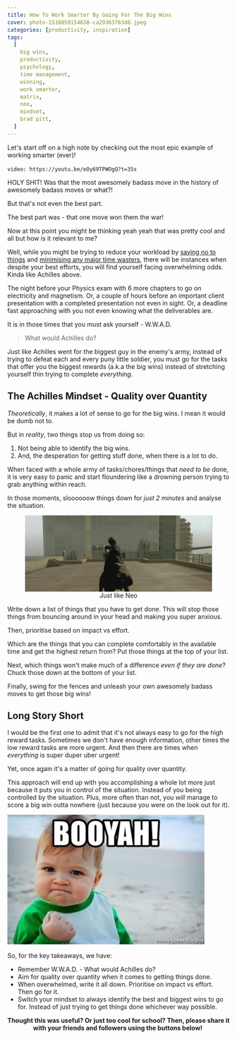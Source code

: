 ```yaml
---
title: How To Work Smarter By Going For The Big Wins
cover: photo-1518859154638-ca29363763d8.jpeg
categories: [productivity, inspiration]
tags:
  [
    big wins,
    productivity,
    psychology,
    time management,
    winning,
    work smarter,
    matrix,
    neo,
    mindset,
    brad pitt,
  ]
---
```


Let's start off on a high note by checking out the most epic example of working smarter (ever)!

`video: https://youtu.be/eOy69TPWOgQ?t=35s`

HOLY SHIT! Was that the most awesomely badass move in the history of awesomely badass moves or what?!

But that's not even the best part.

The best part was - that one move won them the war!

Now at this point you might be thinking yeah yeah that was pretty cool and all but how is it relevant to me?

Well, while you might be trying to reduce your workload by <a href="http://www.thecodetoawesome.com/how-to-make-the-most-of-every-second-you-got/" target="_blank">saying no to things</a> and <a href="http://www.thecodetoawesome.com/the-suitcase-of-life/" target="_blank">minimising any major time wasters</a>, there will be instances when despite your best efforts, you will find yourself facing overwhelming odds. Kinda like Achilles above.

The night before your Physics exam with 6 more chapters to go on electricity and magnetism. Or, a couple of hours before an important client presentation with a completed presentation not even in sight. Or, a deadline fast approaching with you not even knowing what the deliverables are.

It is in those times that you must ask yourself - W.W.A.D.

> What would Achilles do?

Just like Achilles went for the biggest guy in the enemy's army, instead of trying to defeat each and every puny little soldier, you must go for the tasks that offer you the biggest rewards (a.k.a the big wins) instead of stretching yourself thin trying to complete _everything_.

## The Achilles Mindset - Quality over Quantity

_Theoretically_, it makes a lot of sense to go for the big wins. I mean it would be dumb not to.

But in _reality_, two things stop us from doing so:

1. Not being able to identify the big wins.
2. And, the desperation for getting stuff done, when there is a lot to do.

When faced with a whole army of tasks/chores/things that _need to be_ done, it is very easy to panic and start floundering like a drowning person trying to grab anything within reach.

In those moments, sloooooow things down for _just 2 minutes_ and analyse the situation.

<p style="flex-direction: column;align-items: center;display: flex;">
<img src="bullet-time.gif" alt="Bullet time" />Just like Neo</p>

Write down a list of things that you have to get done. This will stop those things from bouncing around in your head and making you super anxious.

Then, prioritise based on impact vs effort.

Which are the things that you can complete comfortably in the available time and get the highest return from? Put those things at the top of your list.

Next, which things won't make much of a difference _even if they are done_? Chuck those down at the bottom of your list.

Finally, swing for the fences and unleash your own awesomely badass moves to get those big wins!

## Long Story Short

I would be the first one to admit that it's not always easy to go for the high reward tasks. Sometimes we don't have enough information, other times the low reward tasks are more urgent. And then there are times when _everything_ is super duper uber urgent!

Yet, once again it's a matter of going for quality over quantity.

This approach will end up with you accomplishing a whole lot more just because it puts you in control of the situation. Instead of you being controlled by the situation. Plus, more often than not, you _will_ manage to score a big win outta nowhere (just because you were on the look out for it).

<img src="booyah.jpg" alt="Booyah!" />

So, for the key takeaways, we have:

- Remember W.W.A.D. - What would Achilles do?
- Aim for quality over quantity when it comes to getting things done.
- When overwhelmed, write it all down. Prioritise on impact vs effort. Then go for it.
- Switch your mindset to always identify the best and biggest wins to go for. Instead of just trying to get things done whichever way possible.

<p style="text-align: center;"><strong>Thought this was useful? Or just too cool for school? Then, please share it with your friends and followers using the buttons below! </strong></p>
